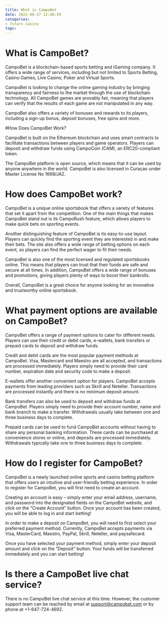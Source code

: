 ```yaml
---
title: What is CampoBet
date: 2022-09-27 12:48:59
categories:
- 7stars Casino
tags:
---
```



#  What is CampoBet?

CampoBet is a blockchain-based sports betting and iGaming company. It offers a wide range of services, including but not limited to Sports Betting, Casino Games, Live Casino, Poker and Virtual Sports.

CampoBet is looking to change the online gaming industry by bringing transparency and fairness to the market through the use of blockchain technology. All CampoBet games are provably fair, meaning that players can verify that the results of each game are not manipulated in any way.

CampoBet also offers a variety of bonuses and rewards to its players, including a sign-up bonus, deposit bonuses, free spins and more.

#How Does CampoBet Work?

CampoBet is built on the Ethereum blockchain and uses smart contracts to facilitate transactions between players and game operators. Players can deposit and withdraw funds using CampoCoin (CAM), an ERC20-compliant token.

The CampoBet platform is open source, which means that it can be used by anyone anywhere in the world. CampoBet is also licensed in Curaçao under Master License No 1668/JAZ.

#  How does CampoBet work?

CampoBet is a unique online sportsbook that offers a variety of features that set it apart from the competition. One of the main things that makes CampoBet stand out is its CampoRush feature, which allows players to make quick bets on sporting events.

Another distinguishing feature of CampoBet is its easy-to-use layout. Players can quickly find the sporting event they are interested in and make their bets. The site also offers a wide range of betting options on each event, so players can find the perfect wager to fit their needs.

CampoBet is also one of the most licensed and regulated sportsbooks online. This means that players can trust that their funds are safe and secure at all times. In addition, CampoBet offers a wide range of bonuses and promotions, giving players plenty of ways to boost their bankrolls.

Overall, CampoBet is a great choice for anyone looking for an innovative and trustworthy online sportsbook.

#  What payment options are available on CampoBet?

CampoBet offers a range of payment options to cater for different needs. Players can use their credit or debit cards, e-wallets, bank transfers or prepaid cards to deposit and withdraw funds.

Credit and debit cards are the most popular payment methods at CampoBet. Visa, Mastercard and Maestro are all accepted, and transactions are processed immediately. Players simply need to provide their card number, expiration date and security code to make a deposit.

E-wallets offer another convenient option for players. CampoBet accepts payments from leading providers such as Skrill and Neteller. Transactions are processed instantly and there is no minimum deposit amount.

Bank transfers can also be used to deposit and withdraw funds at CampoBet. Players simply need to provide their account number, name and bank branch to make a transfer. Withdrawals usually take between one and three business days to complete.

Prepaid cards can be used to fund CampoBet accounts without having to share any personal banking information. These cards can be purchased at convenience stores or online, and deposits are processed immediately. Withdrawals typically take one to three business days to complete.

#  How do I register for CampoBet?

CampoBet is a newly launched online sports and casino betting platform that offers users an intuitive and user-friendly betting experience. In order to register for CampoBet, you will first need to create an account.

Creating an account is easy – simply enter your email address, username, and password into the designated fields on the CampoBet website, and click on the “Create Account” button. Once your account has been created, you will be able to log in and start betting!

In order to make a deposit on CampoBet, you will need to first select your preferred payment method. Currently, CampoBet accepts payments via Visa, MasterCard, Maestro, PayPal, Skrill, Neteller, and paysafecard.

Once you have selected your payment method, simply enter your deposit amount and click on the “Deposit” button. Your funds will be transferred immediately and you can start betting!

#  Is there a CampoBet live chat service?

There is no CampoBet live chat service at this time. However, the customer support team can be reached by email at [support@campobet.com](mailto:support@campobet.com) or by phone at +1-647-724-4692.